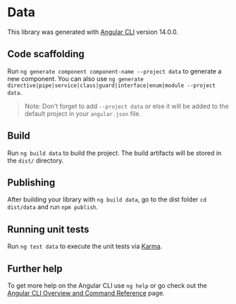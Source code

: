 # Data

This library was generated with [Angular CLI](https://github.com/angular/angular-cli) version 14.0.0.

## Code scaffolding

Run `ng generate component component-name --project data` to generate a new component. You can also use `ng generate directive|pipe|service|class|guard|interface|enum|module --project data`.
> Note: Don't forget to add `--project data` or else it will be added to the default project in your `angular.json` file. 

## Build

Run `ng build data` to build the project. The build artifacts will be stored in the `dist/` directory.

## Publishing

After building your library with `ng build data`, go to the dist folder `cd dist/data` and run `npm publish`.

## Running unit tests

Run `ng test data` to execute the unit tests via [Karma](https://karma-runner.github.io).

## Further help

To get more help on the Angular CLI use `ng help` or go check out the [Angular CLI Overview and Command Reference](https://angular.io/cli) page.
